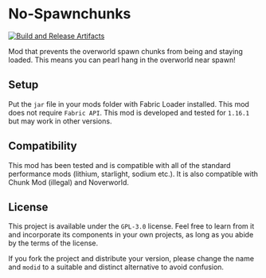 # No-Spawnchunks

[![Build and Release Artifacts](https://github.com/logwet/no-spawnchunks/actions/workflows/build.yml/badge.svg)](https://github.com/logwet/no-spawnchunks/actions/workflows/build.yml)

Mod that prevents the overworld spawn chunks from being and staying loaded.
This means you can pearl hang in the overworld near spawn!

## Setup

Put the `jar` file in your mods folder with Fabric Loader installed.
This mod does not require `Fabric API`.
This mod is developed and tested for `1.16.1` but may work in other versions.

## Compatibility

This mod has been tested and is compatible with all of the standard performance mods (lithium, starlight, sodium etc.). It is also compatible with Chunk Mod (illegal) and Noverworld.

## License

This project is available under the `GPL-3.0` license.
Feel free to learn from it and incorporate its components in your own projects, as long as you abide by the terms of the license.

If you fork the project and distribute your version, please change the name and `modid` to a suitable and distinct alternative to avoid confusion.
